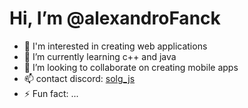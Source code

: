 # Hi, I’m @alexandroFanck
- 👀 I'm interested in creating web applications
- 🌱 I’m currently learning c++ and java
- 💞️ I’m looking to collaborate on creating mobile apps
- 📫 contact discord: [solg_js](https://sla.rf.gd)
- ⚡ Fun fact: ...

<!---
alexandroFanck/alexandroFanck is a ✨ special ✨ repository because its `README.md` (this file) appears on your GitHub profile.
You can click the Preview link to take a look at your changes.
--->
